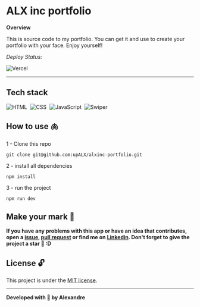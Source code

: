 # ALX inc portfolio

**Overview**

This is source code to my portfolio. You can get it and use to create your portfolio with your face. Enjoy yourself!

*Deploy Status:*

![Vercel](http://therealsujitk-vercel-badge.vercel.app/?app=alxinc-portfolio&style=for-the-badge&logo=false)

---

## Tech stack
![HTML](https://img.shields.io/badge/-HTML-05122A?style=flat&logo=html5)&nbsp;
![CSS](https://img.shields.io/badge/-CSS-05122A?style=flat&logo=css3)&nbsp;
![JavaScript](https://img.shields.io/badge/-JavaScript-05122A?style=flat&logo=javascript)&nbsp;
![Swiper](https://img.shields.io/badge/-Swiper-05122A?style=flat&logo=Swiper)&nbsp;

## How to use 🫁

1 - Clone this repo
```
git clone git@github.com:upALX/alxinc-portfolio.git
```
2 - install all dependencies

```
npm install 
```
3 - run the project
```
npm run dev
```

## Make your mark :triangular_flag_on_post:      

**If you have any problems with this app or have an idea that contributes, open a [issue](https://github.com/upALX/alxinc-portfolio/issues), [pull request](https://github.com/upALX/alxinc-portfolio/pulls) or find me on [Linkedin](https://www.linkedin.com/in/alxinc/). Don't forget to give the project a star 🌟 :D**

## License :unlock:

This project is under the [MIT license](https://github.com/upALX/alxinc-portfolio/blob/main/LICENSE).

---

**Developed with 💜 by Alexandre**
